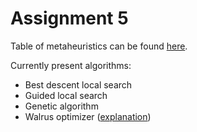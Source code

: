 # Assignment 5

Table of metaheuristics can be found [here](https://en.wikipedia.org/wiki/Table_of_metaheuristics#cite_note-29).

Currently present algorithms:
- Best descent local search
- Guided local search
- Genetic algorithm
- Walrus optimizer ([explanation](https://www.nature.com/articles/s41598-023-35863-5))
